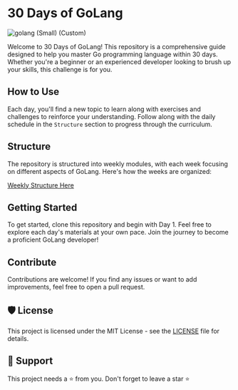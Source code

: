 # 30 Days of GoLang

![golang (Small) (Custom)](https://github.com/justUI/30-days-of-GoLang/assets/90769647/4ac0a85a-5375-4aa7-b2e7-21c74b50575d)

Welcome to 30 Days of GoLang! This repository is a comprehensive guide designed to help you master Go programming language within 30 days. Whether you're a beginner or an experienced developer looking to brush up your skills, this challenge is for you.

## How to Use

Each day, you'll find a new topic to learn along with exercises and challenges to reinforce your understanding. Follow along with the daily schedule in the `Structure` section to progress through the curriculum.

## Structure

The repository is structured into weekly modules, with each week focusing on different aspects of GoLang. Here's how the weeks are organized:

[Weekly Structure Here]()

## Getting Started

To get started, clone this repository and begin with Day 1. Feel free to explore each day's materials at your own pace. Join the journey to become a proficient GoLang developer!

## Contribute

Contributions are welcome! If you find any issues or want to add improvements, feel free to open a pull request.

## 🛡️ License

This project is licensed under the MIT License - see the [LICENSE](LICENSE) file for details.

## 🙏 Support

This project needs a ⭐️ from you. Don't forget to leave a star ⭐️
